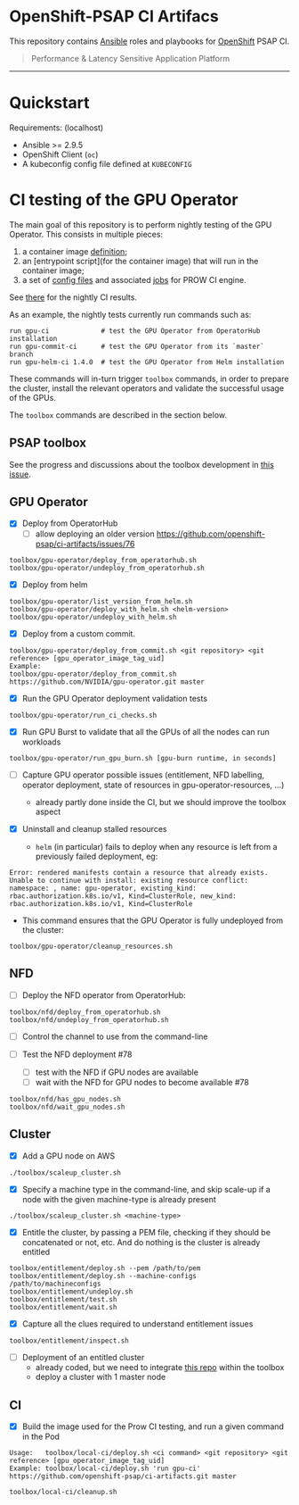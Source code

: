 # OpenShift-PSAP CI Artifacs

This repository contains [Ansible](https://www.ansible.com/) roles and
playbooks for [OpenShift](https://www.openshift.com/) PSAP CI.

> Performance & Latency Sensitive Application Platform

---

# Quickstart

Requirements: (localhost)

- Ansible >= 2.9.5
- OpenShift Client (`oc`)
- A kubeconfig config file defined at `KUBECONFIG`

# CI testing of the GPU Operator

The main goal of this repository is to perform nightly testing of the
GPU Operator. This consists in multiple pieces:

1. a container image [definition](build/Dockerfile);
2. an [entrypoint script](for the container image) that will run in
the container image;
3. a set of
[config files](https://github.com/openshift/release/tree/master/ci-operator/config/openshift-psap/ci-artifacts)
and associated
[jobs](https://github.com/openshift/release/tree/master/ci-operator/jobs/openshift-psap/ci-artifacts)
for PROW CI engine.

See
[there](https://prow.ci.openshift.org/?type=periodic&job=periodic-ci-openshift-psap-ci-artifacts-*)
for the nightly CI results.

As an example, the nightly tests currently run commands such as:

```
run gpu-ci             # test the GPU Operator from OperatorHub installation
run gpu-commit-ci      # test the GPU Operator from its `master` branch
run gpu-helm-ci 1.4.0  # test the GPU Operator from Helm installation
```

These commands will in-turn trigger `toolbox` commands, in order to
prepare the cluster, install the relevant operators and validate the
successful usage of the GPUs.

The `toolbox` commands are described in the section below.

## PSAP toolbox

See the progress and discussions about the toolbox development in
[this issue](https://github.com/openshift-psap/ci-artifacts/issues/34).

GPU Operator
------------

- [x] Deploy from OperatorHub
    - [ ] allow deploying an older version https://github.com/openshift-psap/ci-artifacts/issues/76
```
toolbox/gpu-operator/deploy_from_operatorhub.sh
toolbox/gpu-operator/undeploy_from_operatorhub.sh
```

- [x] Deploy from helm
```
toolbox/gpu-operator/list_version_from_helm.sh
toolbox/gpu-operator/deploy_with_helm.sh <helm-version>
toolbox/gpu-operator/undeploy_with_helm.sh
```

- [x]  Deploy from a custom commit.
```
toolbox/gpu-operator/deploy_from_commit.sh <git repository> <git reference> [gpu_operator_image_tag_uid]
Example:
toolbox/gpu-operator/deploy_from_commit.sh https://github.com/NVIDIA/gpu-operator.git master
```

- [x] Run the GPU Operator deployment validation tests
```
toolbox/gpu-operator/run_ci_checks.sh
```

- [x] Run GPU Burst to validate that all the GPUs of all the nodes can run workloads
```
toolbox/gpu-operator/run_gpu_burn.sh [gpu-burn runtime, in seconds]
```

- [ ] Capture GPU operator possible issues (entitlement, NFD labelling, operator deployment, state of resources in gpu-operator-resources, ...)
  - already partly done inside the CI, but we should improve the toolbox aspect

- [x] Uninstall and cleanup stalled resources
  - `helm` (in particular) fails to deploy when any resource is left
    from a previously failed deployment, eg:

```
Error: rendered manifests contain a resource that already exists. Unable to continue with install: existing resource conflict: namespace: , name: gpu-operator, existing_kind: rbac.authorization.k8s.io/v1, Kind=ClusterRole, new_kind: rbac.authorization.k8s.io/v1, Kind=ClusterRole
```

 - This command ensures that the GPU Operator is fully undeployed from
    the cluster:

```
toolbox/gpu-operator/cleanup_resources.sh
```

NFD
---

- [ ]  Deploy the NFD operator from OperatorHub:
```
toolbox/nfd/deploy_from_operatorhub.sh
toolbox/nfd/undeploy_from_operatorhub.sh
```
  - [ ]  Control the channel to use from the command-line

- [ ] Test the NFD deployment #78
  - [ ] test with the NFD if GPU nodes are available
  - [ ] wait with the NFD for GPU nodes to become available  #78
```
toolbox/nfd/has_gpu_nodes.sh
toolbox/nfd/wait_gpu_nodes.sh
```


Cluster
-------

- [x] Add a GPU node on AWS
```
./toolbox/scaleup_cluster.sh
```
   - [x] Specify a machine type in the command-line, and skip scale-up if a node with the given machine-type is already present
```
./toolbox/scaleup_cluster.sh <machine-type>
```

- [x] Entitle the cluster, by passing a PEM file, checking if they should be concatenated or not, etc. And do nothing is the cluster is already entitled
```
toolbox/entitlement/deploy.sh --pem /path/to/pem
toolbox/entitlement/deploy.sh --machine-configs /path/to/machineconfigs
toolbox/entitlement/undeploy.sh
toolbox/entitlement/test.sh
toolbox/entitlement/wait.sh
```
  - [x] Capture all the clues required to understand entitlement issues

```
toolbox/entitlement/inspect.sh
```

- [ ] Deployment of an entitled cluster
  - already coded, but we need to integrate [this repo](https://gitlab.com/kpouget_psap/deploy-cluster) within the toolbox
  - deploy a cluster with 1 master node

CI
---

- [x] Build the image used for the Prow CI testing, and run a given command in the Pod
```
Usage:   toolbox/local-ci/deploy.sh <ci command> <git repository> <git reference> [gpu_operator_image_tag_uid]
Example: toolbox/local-ci/deploy.sh 'run gpu-ci' https://github.com/openshift-psap/ci-artifacts.git master

toolbox/local-ci/cleanup.sh
```
